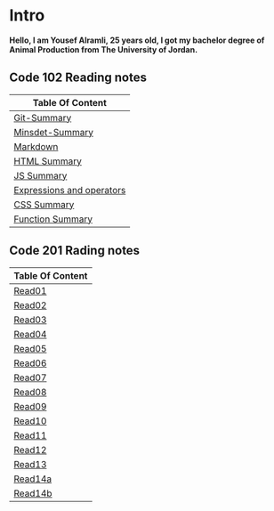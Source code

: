 # Intro

**Hello, I am Yousef Alramli, 25 years old, I got my bachelor degree of Animal Production from The University of Jordan.**  
## Code 102 Reading notes
| Table Of Content  |
| ------------- | 
| [Git-Summary](https://yousef-alramli.github.io/reading-notes/reading-notes102/read02)  | 
| [Minsdet-Summary](https://yousef-alramli.github.io/reading-notes/reading-notes102/read01Mindset-Summary) | 
| [Markdown](https://yousef-alramli.github.io/reading-notes/reading-notes102/read01) | 
|[HTML Summary](https://yousef-alramli.github.io/reading-notes/reading-notes102/read03)|
|[JS Summary](https://yousef-alramli.github.io/reading-notes/reading-notes102/read04)|
|[Expressions and operators](https://yousef-alramli.github.io/reading-notes/reading-notes102/read05)|
|[CSS Summary](https://yousef-alramli.github.io/reading-notes/reading-notes102/read06)|
|[Function Summary](https://yousef-alramli.github.io/reading-notes/reading-notes102/read07)|

## Code 201 Rading notes

| Table Of Content  |
| ------------- | 
|[Read01](https://yousef-alramli.github.io/reading-notes/reading-notes201/read01)|
|[Read02](https://yousef-alramli.github.io/reading-notes/reading-notes201/read02)|
|[Read03](https://yousef-alramli.github.io/reading-notes/reading-notes201/read03)|
|[Read04](https://yousef-alramli.github.io/reading-notes/reading-notes201/read04)|
|[Read05](https://yousef-alramli.github.io/reading-notes/reading-notes201/read05)|
|[Read06](https://yousef-alramli.github.io/reading-notes/reading-notes201/read06)|
|[Read07](https://yousef-alramli.github.io/reading-notes/reading-notes201/read07)|
|[Read08](https://yousef-alramli.github.io/reading-notes/reading-notes201/read08)|
|[Read09](https://yousef-alramli.github.io/reading-notes/reading-notes201/read09)|
|[Read10](https://yousef-alramli.github.io/reading-notes/reading-notes201/read10)|
|[Read11](https://yousef-alramli.github.io/reading-notes/reading-notes201/read11)|
|[Read12](https://yousef-alramli.github.io/reading-notes/reading-notes201/read12)|
|[Read13](https://yousef-alramli.github.io/reading-notes/reading-notes201/read13)|
|[Read14a](https://yousef-alramli.github.io/reading-notes/reading-notes201/read14a)|
|[Read14b](https://yousef-alramli.github.io/reading-notes/reading-notes201/read14b)|
